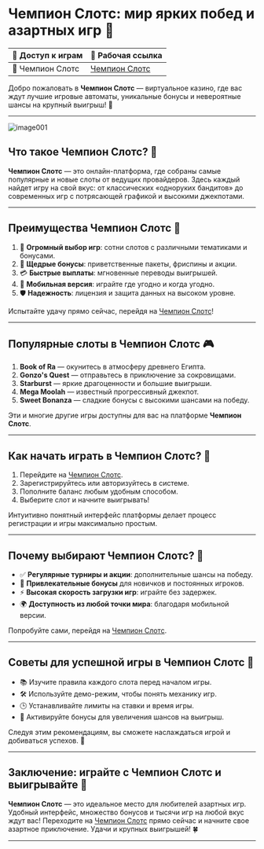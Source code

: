# Чемпион Слотс: мир ярких побед и азартных игр 🎰

| 🎯 **Доступ к играм** | 🔗 **Рабочая ссылка** |
|-----------------------|------------------------|
| 🌟 Чемпион Слотс | [Чемпион Слотс](https://champcasino.ink/pobeda/doa-hats?p80412p305331p112c) |

Добро пожаловать в **Чемпион Слотс** — виртуальное казино, где вас ждут лучшие игровые автоматы, уникальные бонусы и невероятные шансы на крупный выигрыш! 🎲

---
![image001](https://github.com/user-attachments/assets/7eacb944-77a9-4781-8110-068ed1bdaa68)

## Что такое Чемпион Слотс? 🤔

**Чемпион Слотс** — это онлайн-платформа, где собраны самые популярные и новые слоты от ведущих провайдеров. Здесь каждый найдет игру на свой вкус: от классических «одноруких бандитов» до современных игр с потрясающей графикой и высокими джекпотами.

---

## Преимущества Чемпион Слотс 🌟

1. 🎰 **Огромный выбор игр**: сотни слотов с различными тематиками и бонусами.  
2. 🤑 **Щедрые бонусы**: приветственные пакеты, фриспины и акции.  
3. 💳 **Быстрые выплаты**: мгновенные переводы выигрышей.  
4. 📱 **Мобильная версия**: играйте где угодно и когда угодно.  
5. 🛡️ **Надежность**: лицензия и защита данных на высоком уровне.

Испытайте удачу прямо сейчас, перейдя на [Чемпион Слотс](https://champcasino.ink/pobeda/doa-hats?p80412p305331p112c)!

---

## Популярные слоты в Чемпион Слотс 🎮

1. **Book of Ra** — окунитесь в атмосферу древнего Египта.  
2. **Gonzo's Quest** — отправьтесь в приключение за сокровищами.  
3. **Starburst** — яркие драгоценности и большие выигрыши.  
4. **Mega Moolah** — известный прогрессивный джекпот.  
5. **Sweet Bonanza** — сладкие бонусы с высокими шансами на победу.

Эти и многие другие игры доступны для вас на платформе **Чемпион Слотс**.

---

## Как начать играть в Чемпион Слотс? 🔑

1. Перейдите на [Чемпион Слотс](https://champcasino.ink/pobeda/doa-hats?p80412p305331p112c).  
2. Зарегистрируйтесь или авторизуйтесь в системе.  
3. Пополните баланс любым удобным способом.  
4. Выберите слот и начните выигрывать!  

Интуитивно понятный интерфейс платформы делает процесс регистрации и игры максимально простым.

---

## Почему выбирают Чемпион Слотс? 🚀

- ✅ **Регулярные турниры и акции**: дополнительные шансы на победу.  
- 🎁 **Привлекательные бонусы** для новичков и постоянных игроков.  
- ⚡ **Высокая скорость загрузки игр**: играйте без задержек.  
- 🌍 **Доступность из любой точки мира**: благодаря мобильной версии.  

Попробуйте сами, перейдя на [Чемпион Слотс](https://champcasino.ink/pobeda/doa-hats?p80412p305331p112c).

---

## Советы для успешной игры в Чемпион Слотс 🎯

- 📚 Изучите правила каждого слота перед началом игры.  
- 🛠️ Используйте демо-режим, чтобы понять механику игр.  
- 🕒 Устанавливайте лимиты на ставки и время игры.  
- 🎁 Активируйте бонусы для увеличения шансов на выигрыш.  

Следуя этим рекомендациям, вы сможете наслаждаться игрой и добиваться успехов. 🏅

---

## Заключение: играйте с Чемпион Слотс и выигрывайте 🎉

**Чемпион Слотс** — это идеальное место для любителей азартных игр. Удобный интерфейс, множество бонусов и тысячи игр на любой вкус ждут вас! Переходите на [Чемпион Слотс](https://champcasino.ink/pobeda/doa-hats?p80412p305331p112c) прямо сейчас и начните свое азартное приключение. Удачи и крупных выигрышей! 🍀

---


